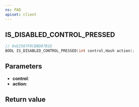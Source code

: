 ```yaml
---
ns: PAD
apiset: client
---
```

## IS_DISABLED_CONTROL_PRESSED

```c
// 0xE2587F8CBBD87B1D
BOOL IS_DISABLED_CONTROL_PRESSED(int control,Hash action);
```


## Parameters
* **control**:
* **action**:

## Return value